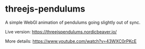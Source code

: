# threejs-pendulums

A simple WebGl animation of pendulums going slightly out of sync.

Live version: https://threejspendulums.nordicbeaver.io/

More details: https://www.youtube.com/watch?v=43WXC0rPKcE
